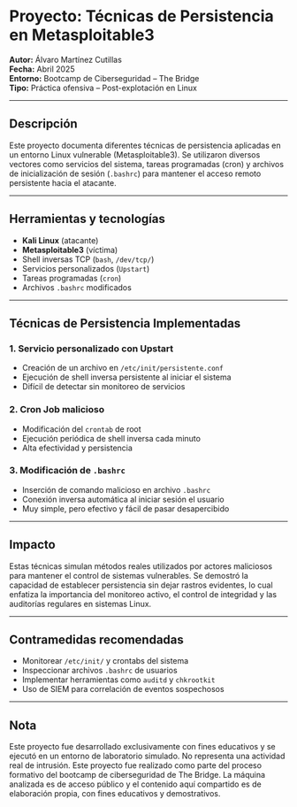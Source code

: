 # Proyecto: Técnicas de Persistencia en Metasploitable3

**Autor:** Álvaro Martínez Cutillas  
**Fecha:** Abril 2025  
**Entorno:** Bootcamp de Ciberseguridad – The Bridge  
**Tipo:** Práctica ofensiva – Post-explotación en Linux

---

## Descripción

Este proyecto documenta diferentes técnicas de persistencia aplicadas en un entorno Linux vulnerable (Metasploitable3). Se utilizaron diversos vectores como servicios del sistema, tareas programadas (cron) y archivos de inicialización de sesión (`.bashrc`) para mantener el acceso remoto persistente hacia el atacante.

---

## Herramientas y tecnologías

- **Kali Linux** (atacante)
- **Metasploitable3** (víctima)
- Shell inversas TCP (`bash`, `/dev/tcp/`)
- Servicios personalizados (`Upstart`)
- Tareas programadas (`cron`)
- Archivos `.bashrc` modificados

---

## Técnicas de Persistencia Implementadas

### 1. Servicio personalizado con Upstart

- Creación de un archivo en `/etc/init/persistente.conf`
- Ejecución de shell inversa persistente al iniciar el sistema
- Difícil de detectar sin monitoreo de servicios

### 2. Cron Job malicioso

- Modificación del `crontab` de root
- Ejecución periódica de shell inversa cada minuto
- Alta efectividad y persistencia

### 3. Modificación de `.bashrc`

- Inserción de comando malicioso en archivo `.bashrc`
- Conexión inversa automática al iniciar sesión el usuario
- Muy simple, pero efectivo y fácil de pasar desapercibido

---

## Impacto

Estas técnicas simulan métodos reales utilizados por actores maliciosos para mantener el control de sistemas vulnerables. Se demostró la capacidad de establecer persistencia sin dejar rastros evidentes, lo cual enfatiza la importancia del monitoreo activo, el control de integridad y las auditorías regulares en sistemas Linux.

---

## Contramedidas recomendadas

- Monitorear `/etc/init/` y crontabs del sistema
- Inspeccionar archivos `.bashrc` de usuarios
- Implementar herramientas como `auditd` y `chkrootkit`
- Uso de SIEM para correlación de eventos sospechosos

------




##  Nota

Este proyecto fue desarrollado exclusivamente con fines educativos y se ejecutó en un entorno de laboratorio simulado. No representa una actividad real de intrusión.
Este proyecto fue realizado como parte del proceso formativo del bootcamp de ciberseguridad de The Bridge. La máquina analizada es de acceso público y el contenido aquí compartido es de elaboración propia, con fines educativos y demostrativos.

